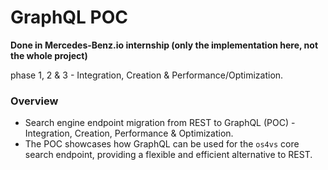 # GraphQL POC

**Done in Mercedes-Benz.io internship (only the implementation here, not the whole project)**

phase 1, 2 & 3 - Integration, Creation & Performance/Optimization.

### Overview

- Search engine endpoint migration from REST to GraphQL (POC) - Integration, Creation, Performance & Optimization.
- The POC showcases how GraphQL can be used for the `os4vs` core search endpoint, providing a flexible and efficient alternative to REST.


